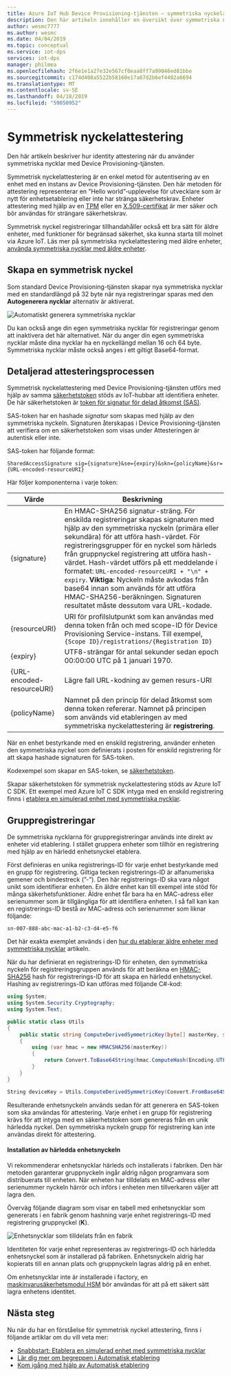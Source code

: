 ```yaml
---
title: Azure IoT Hub Device Provisioning-tjänsten – symmetriska nyckelattestering
description: Den här artikeln innehåller en översikt över symmetriska nyckelattestering med hjälp av IoT Device Provisioning-tjänsten.
author: wesmc7777
ms.author: wesmc
ms.date: 04/04/2019
ms.topic: conceptual
ms.service: iot-dps
services: iot-dps
manager: philmea
ms.openlocfilehash: 2f6e1e1a27e32e567cf0eaa8ff7a99046ed81bbe
ms.sourcegitcommit: c174d408a5522b58160e17a87d2b6ef4482a6694
ms.translationtype: MT
ms.contentlocale: sv-SE
ms.lasthandoff: 04/18/2019
ms.locfileid: "59050952"
---
```

# <a name="symmetric-key-attestation"></a>Symmetrisk nyckelattestering

Den här artikeln beskriver hur identity attestering när du använder symmetriska nycklar med Device Provisioning-tjänsten. 

Symmetrisk nyckelattestering är en enkel metod för autentisering av en enhet med en instans av Device Provisioning-tjänsten. Den här metoden för attestering representerar en ”Hello world”-upplevelse för utvecklare som är nytt för enhetsetablering eller inte har stränga säkerhetskrav. Enheter attestering med hjälp av en [TPM](concepts-tpm-attestation.md) eller en [X.509-certifikat](concepts-security.md#x509-certificates) är mer säker och bör användas för strängare säkerhetskrav.

Symmetrisk nyckel registreringar tillhandahåller också ett bra sätt för äldre enheter, med funktioner för begränsad säkerhet, ska kunna starta till molnet via Azure IoT. Läs mer på symmetriska nyckelattestering med äldre enheter, [använda symmetriska nycklar med äldre enheter](how-to-legacy-device-symm-key.md).


## <a name="symmetric-key-creation"></a>Skapa en symmetrisk nyckel

Som standard Device Provisioning-tjänsten skapar nya symmetriska nycklar med en standardlängd på 32 byte när nya registreringar sparas med den **Autogenerera nycklar** alternativ är aktiverat.

![Automatiskt generera symmetriska nycklar](./media/concepts-symmetric-key-attestation/auto-generate-keys.png)

Du kan också ange din egen symmetriska nycklar för registreringar genom att inaktivera det här alternativet. När du anger din egen symmetriska nycklar måste dina nycklar ha en nyckellängd mellan 16 och 64 byte. Symmetriska nycklar måste också anges i ett giltigt Base64-format.



## <a name="detailed-attestation-process"></a>Detaljerad attesteringsprocessen

Symmetrisk nyckelattestering med Device Provisioning-tjänsten utförs med hjälp av samma [säkerhetstoken](../iot-hub/iot-hub-devguide-security.md#security-token-structure) stöds av IoT-hubbar att identifiera enheter. De här säkerhetstoken är [token för signatur för delad åtkomst (SAS)](../service-bus-messaging/service-bus-sas.md). 

SAS-token har en hashade *signatur* som skapas med hjälp av den symmetriska nyckeln. Signaturen återskapas i Device Provisioning-tjänsten att verifiera om en säkerhetstoken som visas under Attesteringen är autentisk eller inte.

SAS-token har följande format:

`SharedAccessSignature sig={signature}&se={expiry}&skn={policyName}&sr={URL-encoded-resourceURI}`

Här följer komponenterna i varje token:

| Värde | Beskrivning |
| --- | --- |
| {signature} |En HMAC-SHA256 signatur-sträng. För enskilda registreringar skapas signaturen med hjälp av den symmetriska nyckeln (primära eller sekundära) för att utföra hash-värdet. För registreringsgrupper för en nyckel som härleds från gruppnyckel registrering att utföra hash-värdet. Hash-värdet utförs på ett meddelande i formatet: `URL-encoded-resourceURI + "\n" + expiry`. **Viktiga**: Nyckeln måste avkodas från base64 innan som används för att utföra HMAC-SHA256-beräkningen. Signaturen resultatet måste dessutom vara URL-kodade. |
| {resourceURI} |URI för profilslutpunkt som kan användas med denna token från och med scope-ID för Device Provisioning Service-instans. Till exempel, `{Scope ID}/registrations/{Registration ID}` |
| {expiry} |UTF8-strängar för antal sekunder sedan epoch 00:00:00 UTC på 1 januari 1970. |
| {URL-encoded-resourceURI} |Lägre fall URL-kodning av gemen resurs-URI |
| {policyName} |Namnet på den princip för delad åtkomst som denna token refererar. Namnet på principen som används vid etableringen av med symmetriska nyckelattestering är **registrering**. |

När en enhet bestyrkande med en enskild registrering, använder enheten den symmetriska nyckel som definierats i posten för enskild registrering för att skapa hashade signaturen för SAS-token.

Kodexempel som skapar en SAS-token, se [säkerhetstoken](../iot-hub/iot-hub-devguide-security.md#security-token-structure).

Skapar säkerhetstoken för symmetrisk nyckelattestering stöds av Azure IoT C SDK. Ett exempel med Azure IoT C SDK intyga med en enskild registrering finns i [etablera en simulerad enhet med symmetriska nycklar](quick-create-simulated-device-symm-key.md).


## <a name="group-enrollments"></a>Gruppregistreringar

De symmetriska nycklarna för gruppregistreringar används inte direkt av enheter vid etablering. I stället gruppera enheter som tillhör en registrering med hjälp av en härledd enhetsnyckel etablera. 

Först definieras en unika registrerings-ID för varje enhet bestyrkande med en grupp för registrering. Giltiga tecken registrerings-ID är alfanumeriska gemener och bindestreck (”-”). Den här registrerings-ID ska vara något unikt som identifierar enheten. En äldre enhet kan till exempel inte stöd för många säkerhetsfunktioner. Äldre enhet får bara ha en MAC-adress eller serienummer som är tillgängliga för att identifiera enheten. I så fall kan kan en registrerings-ID bestå av MAC-adress och serienummer som liknar följande:

```
sn-007-888-abc-mac-a1-b2-c3-d4-e5-f6
```

Det här exakta exemplet används i den [hur du etablerar äldre enheter med symmetriska nycklar](how-to-legacy-device-symm-key.md) artikeln.

När du har definierat en registrerings-ID för enheten, den symmetriska nyckeln för registreringsgruppen används för att beräkna en [HMAC-SHA256](https://wikipedia.org/wiki/HMAC) hash för registrerings-ID för att skapa en härledd enhetsnyckel. Hashing av registrerings-ID kan utföras med följande C#-kod:

```C#
using System; 
using System.Security.Cryptography; 
using System.Text;  

public static class Utils 
{ 
    public static string ComputeDerivedSymmetricKey(byte[] masterKey, string registrationId) 
    { 
        using (var hmac = new HMACSHA256(masterKey)) 
        { 
            return Convert.ToBase64String(hmac.ComputeHash(Encoding.UTF8.GetBytes(registrationId))); 
        } 
    } 
} 
```

```C#
String deviceKey = Utils.ComputeDerivedSymmetricKey(Convert.FromBase64String(masterKey), registrationId);
```

Resulterande enhetsnyckeln används sedan för att generera en SAS-token som ska användas för attestering. Varje enhet i en grupp för registrering krävs för att intyga med en säkerhetstoken som genereras från en unik härledda nyckel. Den symmetriska nyckeln grupp för registrering kan inte användas direkt för attestering.

#### <a name="installation-of-the-derived-device-key"></a>Installation av härledda enhetsnyckeln

Vi rekommenderar enhetsnycklar härleds och installerats i fabriken. Den här metoden garanterar gruppnyckeln ingår aldrig någon programvara som distribuerats till enheten. När enheten har tilldelats en MAC-adress eller serienummer nyckeln härrör och införs i enheten men tillverkaren väljer att lagra den.

Överväg följande diagram som visar en tabell med enhetsnycklar som genererats i en fabrik genom hashning varje enhet registrerings-ID med registrering gruppnyckel (**K**). 

![Enhetsnycklar som tilldelats från en fabrik](./media/concepts-symmetric-key-attestation/key-diversification.png)

Identiteten för varje enhet representeras av registrerings-ID och härledda enhetsnyckel som är installerad på fabriken. Enhetsnyckeln aldrig har kopierats till en annan plats och gruppnyckeln lagras aldrig på en enhet.

Om enhetsnycklar inte är installerade i factory, en [maskinvarusäkerhetsmodul HSM](concepts-security.md#hardware-security-module) bör användas för att på ett säkert sätt lagra enhetens identitet.

## <a name="next-steps"></a>Nästa steg

Nu när du har en förståelse för symmetrisk nyckel attestering, finns i följande artiklar om du vill veta mer:

* [Snabbstart: Etablera en simulerad enhet med symmetriska nycklar](quick-create-simulated-device-symm-key.md)
* [Lär dig mer om begreppen i Automatisk etablering](./concepts-auto-provisioning.md)
* [Kom igång med hjälp av Automatisk etablering](./quick-setup-auto-provision.md) 
